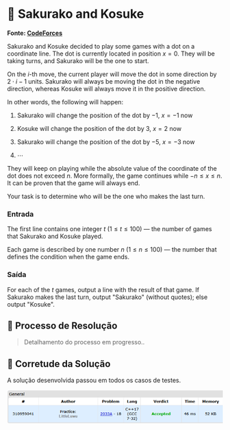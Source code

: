 # 🌸 Sakurako and Kosuke

**Fonte: [CodeForces](https://codeforces.com/problemset/problem/2033/A)**

Sakurako and Kosuke decided to play some games with a dot on a coordinate line. The dot is currently located in position $x=0$. They will be taking turns, and Sakurako will be the one to start.

On the $i$-th move, the current player will move the dot in some direction by $2⋅i−1$ units. Sakurako will always be moving the dot in the negative direction, whereas Kosuke will always move it in the positive direction.

In other words, the following will happen:

1. Sakurako will change the position of the dot by $−1$, $x=−1$ now

2. Kosuke will change the position of the dot by $3$, $x=2$ now

3. Sakurako will change the position of the dot by $−5$, $x=−3$ now

4. ⋯

They will keep on playing while the absolute value of the coordinate of the dot does not exceed $n$. More formally, the game continues while $−n≤x≤n$. It can be proven that the game will always end.

Your task is to determine who will be the one who makes the last turn.

### Entrada
The first line contains one integer $t$ ($1≤t≤100$) — the number of games that Sakurako and Kosuke played.

Each game is described by one number $n$ ($1≤n≤100$) — the number that defines the condition when the game ends.

### Saída
For each of the $t$ games, output a line with the result of that game. If Sakurako makes the last turn, output "Sakurako" (without quotes); else output "Kosuke".


## 🧩 Processo de Resolução

> Detalhamento do processo em progresso..

## 📝 Corretude da Solução
A solução desenvolvida passou em todos os casos de testes.

![Accepted](img/accepted.png)